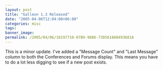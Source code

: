 ```yaml
---
layout: post
title: "Galleon 1.3 Released"
date: "2005-04-06T12:04:00+06:00"
categories: misc 
tags: 
banner_image: 
permalink: /2005/04/06/18197718-07B9-9886-73D5618A0493681A
---
```


This is a minor update. I've added a "Message Count" and "Last Message" column to both the Conferences and Forums display. This means you have to do a lot less digging to see if a new post exists.